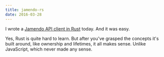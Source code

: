 ```yaml
---
title: jamendo-rs
date: 2016-03-28
---
```


I wrote a [Jamendo API client in Rust](https://github.com/jgillich/jamendo-rs)
today. And it was easy.

Yes, Rust is quite hard to learn. But after you've grasped the concepts it's
built around, like ownership and lifetimes, it all makes sense. Unlike
JavaScript, which never made any sense.
